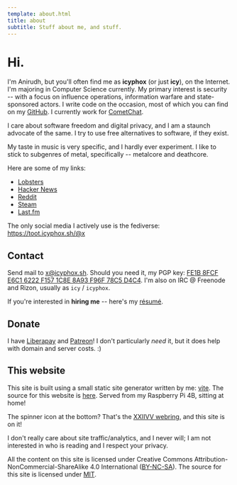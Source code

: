```yaml
---
template: about.html
title: about
subtitle: Stuff about me, and stuff.
---
```


# Hi.

I'm Anirudh, but you'll often find me as **icyphox** (or just **icy**),
on the Internet. I'm majoring in Computer Science currently. My primary
interest is security -- with a focus on influence operations,
information warfare and state-sponsored actors. I write code on the
occasion, most of which you can find on my
[GitHub](https://github.com/icyphox). I currently work for
[CometChat](https://www.cometchat.com).

I care about software freedom and digital privacy, and I am a staunch
advocate of the same. I try to use free alternatives to software, if
they exist.

My taste in music is very specific, and I hardly ever experiment. I like
to stick to subgenres of metal, specifically -- metalcore and deathcore.

Here are some of my links:

- [Lobsters](https://lobste.rs/u/icy)
- [Hacker News](https://news.ycombinator.com/user?id=Icyphox)
- [Reddit](https://reddit.com/u/icyphox)
- [Steam](https://steamcommunity.com/id/icyphox)
- [Last.fm](https://last.fm/user/icyphox)

The only social media I actively use is the fediverse:
https://toot.icyphox.sh/@x


## Contact

Send mail to [x@icyphox.sh](mailto:x@icyphox.sh). Should you need it, my
PGP key: [FE1B 8FCF E6C1 6222 F157 1C8E 8A93 F96F 78C5
D4C4](/static/gpg.txt). I'm also on IRC @ Freenode and Rizon, usually as
`icy` / `icyphox`.

If you're interested in **hiring me** -- here's my
[résumé](https://x.icyphox.sh/resume.pdf).

## Donate

I have [Liberapay](https://liberapay.com/icyphox) and
[Patreon](https://patreon.com/icyphox)! I don't particularly _need_ it,
but it does help with domain and server costs. :)

## This website

This site is built using a small static site generator written by me:
[vite](https://github.com/icyphox/vite). The source for this website is
[here](https://github.com/icyphox/site). Served from my Raspberry Pi 4B,
sitting at home!

The spinner icon at the bottom? That's the [XXIIVV
webring](https://webring.xxiivv.com), and this site is on it!

I don't really care about site traffic/analytics, and I never will; 
I am not interested in who is reading and I respect your privacy.

All the content on this site is licensed under Creative Commons
Attribution-NonCommercial-ShareAlike 4.0 International 
([BY-NC-SA](https://creativecommons.org/licenses/by-nc-sa/4.0/)). The
source for this site is licensed under
[MIT](https://opensource.org/licenses/MIT).

